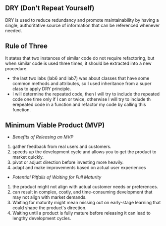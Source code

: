 ## DRY (Don't Repeat Yourself)
DRY is used to reduce redundancy and promote maintainability by having a single, authoritative source of information that can be referenced whenever needed.

## Rule of Three
 It states that two instances of similar code do not require refactoring, but when similar code is used three times, it should be extracted into a new procedure. 
 
 - the last two labs (lab6 and lab7) was about classes that have some common methods and attributes, so I used inheritance from a super class to apply DRY principle.
 - I will determine the repeated code, then I will try to include the repeated code one time only if I can or twice, otherwise I will try to include th erepeated code in a function and refactor my code by calling this function.

 ## Minimum Viable Product (MVP)
 - *Benefits of Releasing an MVP*
 1. gather feedback from real users and customers.
 2. speeds up the development cycle and allows you to get the product to market quickly.
 3. pivot or adjust direction before investing more heavily.
 4. adapt and make improvements based on actual user experiences

 - *Potential Pitfalls of Waiting for Full Maturity*
 1. the product might not align with actual customer needs or preferences.
 2. can result in complex, costly, and time-consuming development that may not align with market demands.
 3. Waiting for maturity might mean missing out on early-stage learning that could shape the product's direction.
 4. Waiting until a product is fully mature before releasing it can lead to lengthy development cycles.